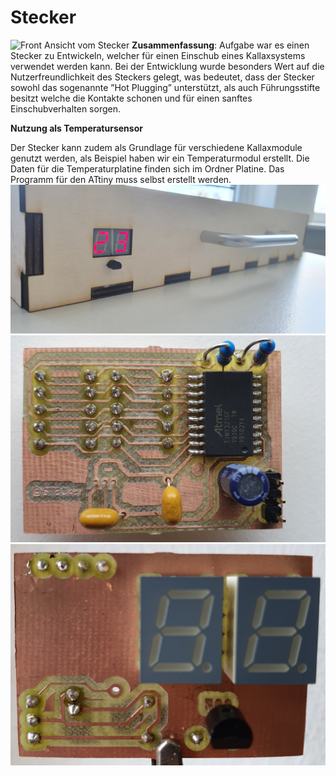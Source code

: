 # Stecker
![Front Ansicht vom Stecker](https://github.com/Dangilo/Stecker/blob/master/Bilder/BildPoster2.png)
**Zusammenfassung**: Aufgabe war es einen Stecker zu Entwickeln, welcher für einen Einschub eines Kallaxsystems verwendet werden kann. Bei der Entwicklung wurde besonders Wert auf die Nutzerfreundlichkeit des Steckers gelegt, was bedeutet, dass der Stecker sowohl das sogenannte ”Hot Plugging” unterstützt, als auch Führungsstifte besitzt welche die Kontakte schonen und für einen sanftes Einschubverhalten sorgen.

**Nutzung als Temperatursensor**

Der Stecker kann zudem als Grundlage für verschiedene Kallaxmodule genutzt werden, als Beispiel haben wir ein Temperaturmodul erstellt. Die Daten für die Temperaturplatine finden sich im Ordner Platine. Das Programm für den ATtiny muss selbst erstellt werden.
![Front Ansicht vom Stecker](https://github.com/Dangilo/Stecker/blob/master/Bilder/Schublade.jpg)
![Front Ansicht vom Stecker](https://github.com/Dangilo/Stecker/blob/master/Bilder/Sensor_hinten.jpg)
![Front Ansicht vom Stecker](https://github.com/Dangilo/Stecker/blob/master/Bilder/Sensor_vorne.jpg)
